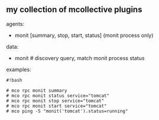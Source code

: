 ## my collection of mcollective plugins

agents:

- monit	[summary, stop, start, status] (monit process only)

data:

- monit	# discovery query, match monit process status


examples:


```
#!bash

# mco rpc monit summary
# mco rpc monit status service="tomcat"
# mco rpc monit stop service="tomcat"
# mco rpc monit start service="tomcat"
# mco ping -S "monit('tomcat').status=running"
```